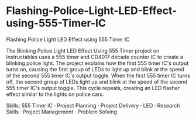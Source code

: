 # Flashing-Police-Light-LED-Effect-using-555-Timer-IC
Flashing Police Light LED Effect using 555 Timer IC

The Blinking Police Light LED Effect Using 555 Timer project on Instructables uses a 555 timer and CD4017 decade counter IC to create a blinking police light. The project explains how the first 555 timer IC's output turns on, causing the first group of LEDs to light up and blink at the speed of the second 555 timer IC's output toggle. When the first 555 timer IC turns off, the second group of LEDs light up and blink at the speed of the second 555 timer IC's output toggle. This cycle repeats, creating an LED flasher effect similar to the lights on police cars.


Skills: 555 Timer IC · Project Planning · Project Delivery · LED · Research Skills · Project Management · Problem Solving
